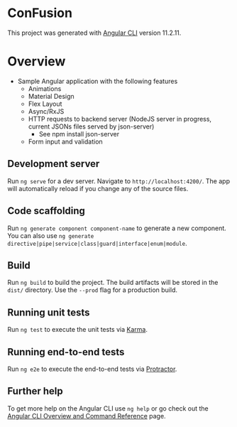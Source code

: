 # ConFusion

This project was generated with [Angular CLI](https://github.com/angular/angular-cli) version 11.2.11.

# Overview

- Sample Angular application with the following features 
  * Animations
  * Material Design
  * Flex Layout
  * Async/RxJS
  * HTTP requests to backend server (NodeJS server in progress, current JSONs files served by json-server)
    * See npm install json-server
  * Form input and validation

## Development server

Run `ng serve` for a dev server. Navigate to `http://localhost:4200/`. The app will automatically reload if you change any of the source files.

## Code scaffolding

Run `ng generate component component-name` to generate a new component. You can also use `ng generate directive|pipe|service|class|guard|interface|enum|module`.

## Build

Run `ng build` to build the project. The build artifacts will be stored in the `dist/` directory. Use the `--prod` flag for a production build.

## Running unit tests

Run `ng test` to execute the unit tests via [Karma](https://karma-runner.github.io).

## Running end-to-end tests

Run `ng e2e` to execute the end-to-end tests via [Protractor](http://www.protractortest.org/).

## Further help

To get more help on the Angular CLI use `ng help` or go check out the [Angular CLI Overview and Command Reference](https://angular.io/cli) page.
